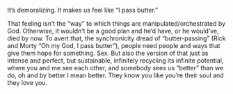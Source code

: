 It’s demoralizing. It makes us feel like “I pass butter.”

That feeling isn’t the “way” to which things are manipulated/orchestrated by God. Otherwise, it wouldn’t be a good plan and he’d have, or he would’ve, died by now. To avert that, the synchronicity dread of “butter-passing” (Rick and Morty “Oh my God, I pass butter”), people need people and ways that give them hope for something. Sex. But also the version of that just as intense and perfect, but sustainable, infinitely recycling its infinite potential, where you and me see each other, and somebody sees us “better” than we do, oh and by better I mean better. They know you like you’re their soul and they love you.
